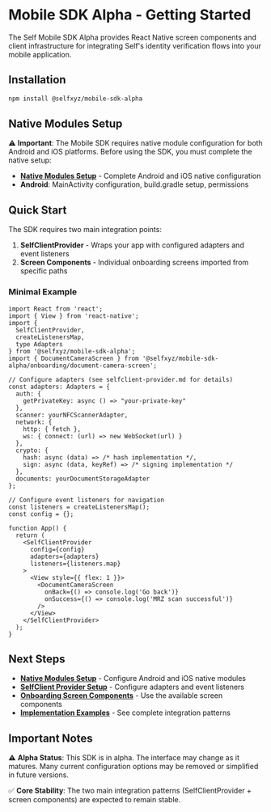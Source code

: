 # Mobile SDK Alpha - Getting Started

The Self Mobile SDK Alpha provides React Native screen components and client infrastructure for integrating Self's identity verification flows into your mobile application.

## Installation

```bash
npm install @selfxyz/mobile-sdk-alpha
```

## Native Modules Setup

⚠️ **Important**: The Mobile SDK requires native module configuration for both Android and iOS platforms. Before using the SDK, you must complete the native setup:

- **[Native Modules Setup](native-modules-setup.md)** - Complete Android and iOS native configuration
- **Android**: MainActivity configuration, build.gradle setup, permissions

## Quick Start

The SDK requires two main integration points:

1. **SelfClientProvider** - Wraps your app with configured adapters and event listeners
2. **Screen Components** - Individual onboarding screens imported from specific paths

### Minimal Example

```tsx
import React from 'react';
import { View } from 'react-native';
import { 
  SelfClientProvider, 
  createListenersMap,
  type Adapters 
} from '@selfxyz/mobile-sdk-alpha';
import { DocumentCameraScreen } from '@selfxyz/mobile-sdk-alpha/onboarding/document-camera-screen';

// Configure adapters (see selfclient-provider.md for details)
const adapters: Adapters = {
  auth: {
    getPrivateKey: async () => "your-private-key"
  },
  scanner: yourNFCScannerAdapter,
  network: {
    http: { fetch },
    ws: { connect: (url) => new WebSocket(url) }
  },
  crypto: {
    hash: async (data) => /* hash implementation */,
    sign: async (data, keyRef) => /* signing implementation */
  },
  documents: yourDocumentStorageAdapter
};

// Configure event listeners for navigation
const listeners = createListenersMap();
const config = {};

function App() {
  return (
    <SelfClientProvider 
      config={config} 
      adapters={adapters} 
      listeners={listeners.map}
    >
      <View style={{ flex: 1 }}>
        <DocumentCameraScreen 
          onBack={() => console.log('Go back')}
          onSuccess={() => console.log('MRZ scan successful')}
        />
      </View>
    </SelfClientProvider>
  );
}
```

## Next Steps

- **[Native Modules Setup](native-modules-setup.md)** - Configure Android and iOS native modules
- **[SelfClient Provider Setup](selfclient-provider.md)** - Configure adapters and event listeners
- **[Onboarding Screen Components](onboarding-screens.md)** - Use the available screen components
- **[Implementation Examples](examples/README.md)** - See complete integration patterns

## Important Notes

⚠️ **Alpha Status**: This SDK is in alpha. The interface may change as it matures. Many current configuration options may be removed or simplified in future versions.

✅ **Core Stability**: The two main integration patterns (SelfClientProvider + screen components) are expected to remain stable.